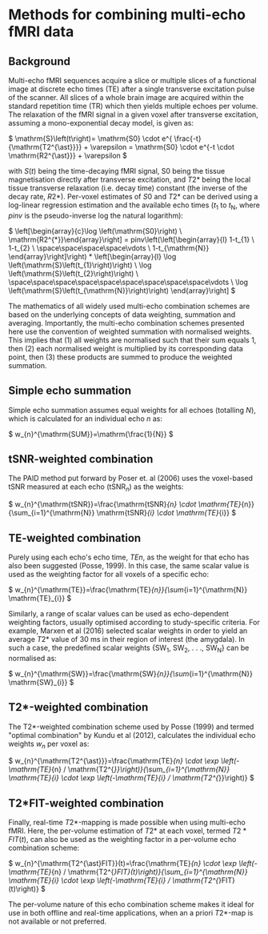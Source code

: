 # Methods for combining multi-echo fMRI data

## Background

Multi-echo fMRI sequences acquire a slice or multiple slices of a functional image at discrete echo times (TE) after a single transverse excitation pulse of the scanner. All slices of a whole brain image are acquired within the standard repetition time (TR) which then yields multiple echoes per volume. The relaxation of the fMRI signal in a given voxel after transverse excitation, assuming a mono-exponential decay model, is given as:

$
\mathrm{S}\left(t\right)= \mathrm{S0} \cdot e^{
\frac{-t}{\mathrm{T2^{\ast}}}} + \varepsilon = \mathrm{S0} \cdot e^{-t \cdot 
\mathrm{R2^{\ast}}} + \varepsilon
$

with $S(t)$ being the time-decaying fMRI signal, S0 being the tissue magnetisation directly after transverse excitation, and $T2*$ being the local tissue transverse relaxation (i.e. decay time) constant (the inverse of the decay rate, $R2*$). Per-voxel estimates of $S0$ and $T2*$ can be derived using a log-linear regression estimation and the available echo times ($t_1$ to $t_{\mathrm{N}}$, where $pinv$ is the pseudo-inverse log the natural logarithm):

$
\left[\begin{array}{c}\log \left(\mathrm{S0}\right) \\ \mathrm{R2^{*}}\end{array}\right] = pinv\left(\left[\begin{array}{l}
1-t_{1} \\
1-t_{2} \\
\space\space\space\space\vdots \\
1-t_{\mathrm{N}}
\end{array}\right]\right) *
\left[\begin{array}{l}
\log \left(\mathrm{S}\left(t_{1}\right)\right) \\
\log \left(\mathrm{S}\left(t_{2}\right)\right) \\
\space\space\space\space\space\space\space\space\space\vdots \\
\log \left(\mathrm{S}\left(t_{\mathrm{N}}\right)\right)
\end{array}\right]
$

The mathematics of all widely used multi-echo combination schemes are based on the underlying concepts of data weighting, summation and averaging. Importantly, the multi-echo combination schemes presented here use the convention of weighted summation with normalised weights. This implies that (1) all weights are normalised such that their sum equals 1, then (2) each normalised weight is multiplied by its corresponding data point, then (3) these products are summed to produce the weighted summation.

## Simple echo summation

Simple echo summation assumes equal weights for all echoes (totalling $N$), which is calculated for an individual echo $n$ as:

$
    w_{n}^{\mathrm{SUM}}=\mathrm{\frac{1}{N}}
$

## tSNR-weighted combination

The PAID method put forward by Poser et. al (2006) uses the voxel-based tSNR measured at each echo ($\mathrm{tSNR}_{n}$) as the weights:

$
w_{n}^{\mathrm{tSNR}}=\frac{\mathrm{tSNR}_{n} \cdot \mathrm{TE}_{n}}{\sum_{i=1}^{\mathrm{N}} \mathrm{tSNR}_{i} \cdot \mathrm{TE}_{i}}
$

## TE-weighted combination

Purely using each echo's echo time, $TEn$, as the weight for that echo has also been suggested (Posse, 1999). In this case, the same scalar value is used as the weighting factor for all voxels of a specific echo:

$
w_{n}^{\mathrm{TE}}=\frac{\mathrm{TE}_{n}}{\sum_{i=1}^{\mathrm{N}} \mathrm{TE}_{i}}
$

Similarly, a range of scalar values can be used as echo-dependent weighting factors, usually optimised according to study-specific criteria. For example, Marxen et al (2016) selected scalar weights in order to yield an average $T2*$ value of 30 ms in their region of interest (the amygdala). In such a case, the predefined scalar weights {$\mathrm{SW_1}$, $\mathrm{SW_2}$, . . ., $\mathrm{SW_N}$} can be normalised as: 

$
w_{n}^{\mathrm{SW}}=\frac{\mathrm{SW}_{n}}{\sum_{i=1}^{\mathrm{N}} \mathrm{SW}_{i}}
$

## T2*-weighted combination

The T2*-weighted combination scheme used by Posse (1999) and termed "optimal combination" by Kundu et al (2012), calculates the individual echo weights $w_n$ per voxel as:

$
w_{n}^{\mathrm{T2^{\ast}}}=\frac{\mathrm{TE}_{n} \cdot \exp \left(-\mathrm{TE}_{n} / \mathrm{T2^{*}}\right)}{\sum_{i=1}^{\mathrm{N}} \mathrm{TE}_{i} \cdot \exp \left(-\mathrm{TE}_{i} / \mathrm{T2^{*}}\right)}
$

## T2*FIT-weighted combination

Finally, real-time $T2*$-mapping is made possible when using multi-echo fMRI. Here, the per-volume estimation of $T2*$ at each voxel, termed $T2*FIT(t)$, can also be used as the weighting factor in a per-volume echo combination scheme:

$
w_{n}^{\mathrm{T2^{\ast}FIT}}(t)=\frac{\mathrm{TE}_{n} \cdot \exp \left(-\mathrm{TE}_{n} / \mathrm{T2^{*}FIT}(t)\right)}{\sum_{i=1}^{\mathrm{N}} \mathrm{TE}_{i} \cdot \exp \left(-\mathrm{TE}_{i} / \mathrm{T2^{*}FIT}(t)\right)}
$

The per-volume nature of this echo combination scheme makes it ideal for use in both offline and real-time applications, when an a priori $T2*$-map is not available or not preferred.